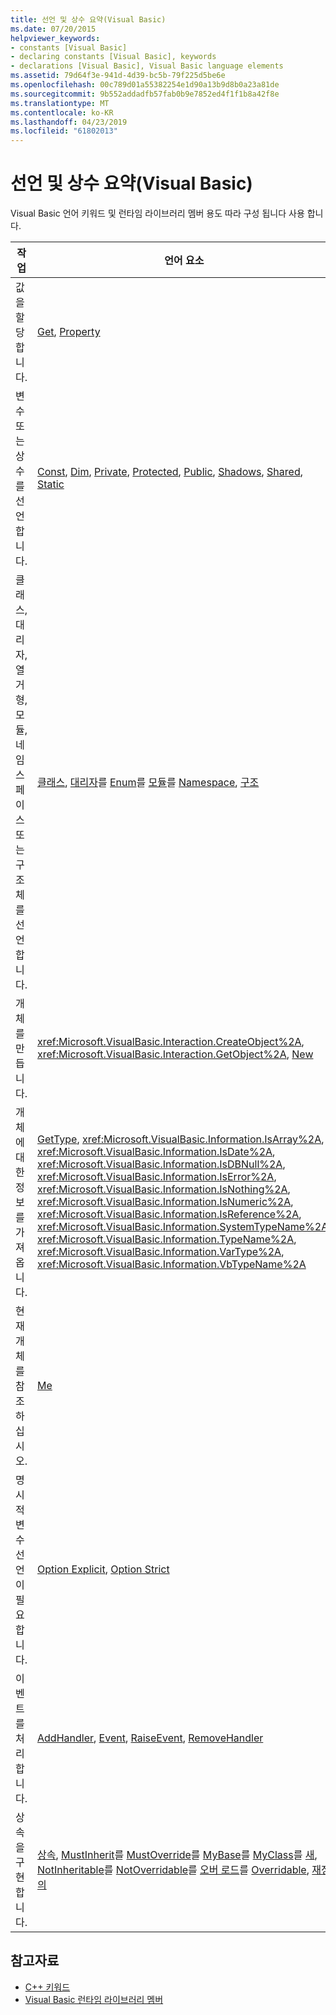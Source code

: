 ```yaml
---
title: 선언 및 상수 요약(Visual Basic)
ms.date: 07/20/2015
helpviewer_keywords:
- constants [Visual Basic]
- declaring constants [Visual Basic], keywords
- declarations [Visual Basic], Visual Basic language elements
ms.assetid: 79d64f3e-941d-4d39-bc5b-79f225d5be6e
ms.openlocfilehash: 00c789d01a55382254e1d90a13b9d8b0a23a81de
ms.sourcegitcommit: 9b552addadfb57fab0b9e7852ed4f1f1b8a42f8e
ms.translationtype: MT
ms.contentlocale: ko-KR
ms.lasthandoff: 04/23/2019
ms.locfileid: "61802013"
---
```

# <a name="declarations-and-constants-summary-visual-basic"></a>선언 및 상수 요약(Visual Basic)
Visual Basic 언어 키워드 및 런타임 라이브러리 멤버 용도 따라 구성 됩니다 사용 합니다.  
  
|작업|언어 요소|  
|------------|----------------------|  
|값을 할당 합니다.|[Get](../../../visual-basic/language-reference/statements/get-statement.md), [Property](../../../visual-basic/language-reference/statements/property-statement.md)|  
|변수 또는 상수를 선언 합니다.|[Const](../../../visual-basic/language-reference/statements/const-statement.md), [Dim](../../../visual-basic/language-reference/statements/dim-statement.md), [Private](../../../visual-basic/language-reference/modifiers/private.md), [Protected](../../../visual-basic/language-reference/modifiers/protected.md), [Public](../../../visual-basic/language-reference/modifiers/public.md), [Shadows](../../../visual-basic/language-reference/modifiers/shadows.md), [Shared](../../../visual-basic/language-reference/modifiers/shared.md), [Static](../../../visual-basic/language-reference/modifiers/static.md)|  
|클래스, 대리자, 열거형, 모듈, 네임 스페이스 또는 구조체를 선언 합니다.|[클래스](../../../visual-basic/language-reference/statements/class-statement.md), [대리자](../../../visual-basic/language-reference/statements/delegate-statement.md)를 [Enum](../../../visual-basic/language-reference/statements/enum-statement.md)를 [모듈](../../../visual-basic/language-reference/statements/module-statement.md)를 [Namespace](../../../visual-basic/language-reference/statements/namespace-statement.md), [구조](../../../visual-basic/language-reference/statements/structure-statement.md)|  
|개체를 만듭니다.|<xref:Microsoft.VisualBasic.Interaction.CreateObject%2A>, <xref:Microsoft.VisualBasic.Interaction.GetObject%2A>, [New](../../../visual-basic/language-reference/operators/new-operator.md)|  
|개체에 대 한 정보를 가져옵니다.|[GetType](../../../visual-basic/language-reference/operators/gettype-operator.md), <xref:Microsoft.VisualBasic.Information.IsArray%2A>, <xref:Microsoft.VisualBasic.Information.IsDate%2A>, <xref:Microsoft.VisualBasic.Information.IsDBNull%2A>, <xref:Microsoft.VisualBasic.Information.IsError%2A>, <xref:Microsoft.VisualBasic.Information.IsNothing%2A>, <xref:Microsoft.VisualBasic.Information.IsNumeric%2A>, <xref:Microsoft.VisualBasic.Information.IsReference%2A>, <xref:Microsoft.VisualBasic.Information.SystemTypeName%2A>, <xref:Microsoft.VisualBasic.Information.TypeName%2A>, <xref:Microsoft.VisualBasic.Information.VarType%2A>, <xref:Microsoft.VisualBasic.Information.VbTypeName%2A>|  
|현재 개체를 참조 하십시오.|[Me](../../../visual-basic/programming-guide/program-structure/me-my-mybase-and-myclass.md)|  
|명시적 변수 선언이 필요 합니다.|[Option Explicit](../../../visual-basic/language-reference/statements/option-explicit-statement.md), [Option Strict](../../../visual-basic/language-reference/statements/option-strict-statement.md)|  
|이벤트를 처리 합니다.|[AddHandler](../../../visual-basic/language-reference/statements/addhandler-statement.md), [Event](../../../visual-basic/language-reference/statements/event-statement.md), [RaiseEvent](../../../visual-basic/language-reference/statements/raiseevent-statement.md), [RemoveHandler](../../../visual-basic/language-reference/statements/removehandler-statement.md)|  
|상속을 구현 합니다.|[상속](../../../visual-basic/language-reference/statements/inherits-statement.md), [MustInherit](../../../visual-basic/language-reference/modifiers/mustinherit.md)를 [MustOverride](../../../visual-basic/language-reference/modifiers/mustoverride.md)를 [MyBase](../../../visual-basic/programming-guide/language-features/objects-and-classes/inheritance-basics.md)를 [MyClass](../../../visual-basic/programming-guide/language-features/objects-and-classes/inheritance-basics.md)를 [새](../../../visual-basic/language-reference/operators/new-operator.md), [NotInheritable](../../../visual-basic/language-reference/modifiers/notinheritable.md)를 [NotOverridable](../../../visual-basic/language-reference/modifiers/notoverridable.md)를 [오버 로드](../../../visual-basic/language-reference/modifiers/overloads.md)를 [Overridable](../../../visual-basic/language-reference/modifiers/overridable.md), [재정의](../../../visual-basic/language-reference/modifiers/overrides.md)|  
  
## <a name="see-also"></a>참고자료

- [C++ 키워드](../../../visual-basic/language-reference/keywords/index.md)
- [Visual Basic 런타임 라이브러리 멤버](../../../visual-basic/language-reference/runtime-library-members.md)
